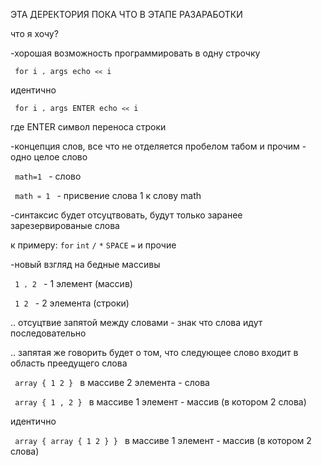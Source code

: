 ЭТА ДЕРЕКТОРИЯ ПОКА ЧТО В ЭТАПЕ РАЗАРАБОТКИ



что я хочу?

-хорошая возможность программировать в одну строчку

<code> for i `,` args echo `<<` i </code>
    
идентично
    
<code> for i `,` args ENTER echo `<<` i </code>

где ENTER символ переноса строки

-концепция слов, все что не отделяется пробелом табом и прочим - одно целое слово

<code> math=1 </code>   -   слово

<code> math `=` 1 </code>   -   присвение слова 1 к слову math

-синтаксис будет отсуцтвовать, будут только заранее зарезервированые слова

к примеру:   `for` `int` `/` `*` `SPACE` `=` и прочие

-новый взгляд на бедные массивы

<code> 1 `,` 2 </code>   -   1 элемент (массив)

<code> 1 2 </code>   -   2 элемента (строки)

.. отсуцтвие запятой между словами - знак что слова идут последовательно

.. запятая же говорить будет о том, что следующее слово входит в область преедущего слова

<code> array { 1 2 } </code> в массиве 2 элемента - слова

<code> array { 1 , 2 } </code> в массиве 1 элемент - массив (в котором 2 слова)

идентично

<code> array { array { 1 2 } } </code> в массиве 1 элемент - массив (в котором 2 слова)


